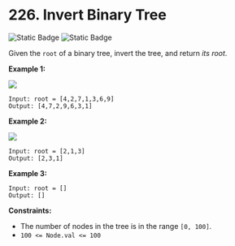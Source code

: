 # 226. Invert Binary Tree
![Static Badge](https://img.shields.io/badge/Easy-gray)
![Static Badge](https://img.shields.io/badge/python-3670A0?style=for-the-badge&logo=python&logoColor=ffdd54)

Given the `root` of a binary tree, invert the tree, and return *its root*.

**Example 1:**

<img src="https://assets.leetcode.com/uploads/2021/03/14/invert1-tree.jpg" />

```
Input: root = [4,2,7,1,3,6,9]
Output: [4,7,2,9,6,3,1]

```

**Example 2:**

<img src="https://assets.leetcode.com/uploads/2021/03/14/invert2-tree.jpg" />

```
Input: root = [2,1,3]
Output: [2,3,1]

```

**Example 3:**

```
Input: root = []
Output: []

```

**Constraints:**

- The number of nodes in the tree is in the range `[0, 100]`.
- `100 <= Node.val <= 100`
